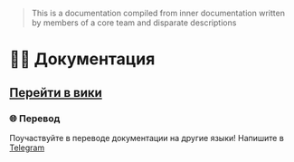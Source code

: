 > This is a documentation compiled from inner documentation written by members of a core team and disparate descriptions


# 👩‍💻 Документация

## [Перейти в вики](https://github.com/open-genes/open-genes-documentation/wiki)

### 🌐 Перевод

Поучаствуйте в переводе документации на другие языки! Напишите в [Telegram](https://t.me/const8ine)
